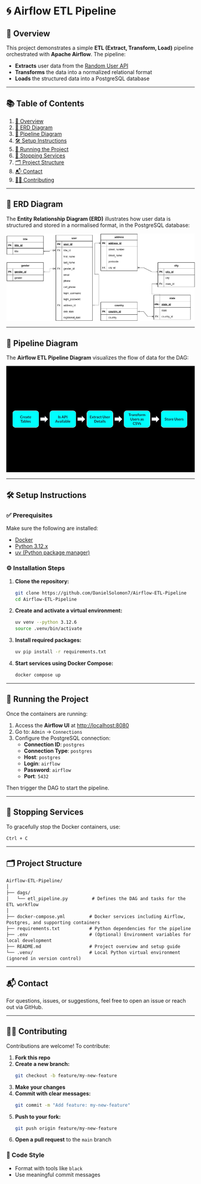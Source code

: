 # 🌀 Airflow ETL Pipeline

## 📄 Overview

This project demonstrates a simple **ETL (Extract, Transform, Load)** pipeline orchestrated with **Apache Airflow**. The pipeline:

- **Extracts** user data from the [Random User API](https://randomuser.me/)
- **Transforms** the data into a normalized relational format
- **Loads** the structured data into a PostgreSQL database

---

## 📚 Table of Contents

1. [📄 Overview](#-overview)
2. [🧬 ERD Diagram](#-erd-diagram)
3. [🔄 Pipeline Diagram](#-pipeline-diagram)
4. [🛠️ Setup Instructions](#-setup-instructions)
5. [🚀 Running the Project](#-running-the-project)
6. [🛑 Stopping Services](#-stopping-services)
7. [🗂️ Project Structure](#-project-structure)
8. [📬 Contact](#-contact)
9. [🧑‍💻 Contributing](#-contributing)

---

## 🧬 ERD Diagram

The **Entity Relationship Diagram (ERD)** illustrates how user data is structured and stored in a normalised format, in the PostgreSQL database:

![ERD](ERD.png)

---

## 🔄 Pipeline Diagram

The **Airflow ETL Pipeline Diagram** visualizes the flow of data for the DAG:

![Airflow ETL Project](Airflow_ETL_Project.png)

---

## 🛠️ Setup Instructions

### ✅ Prerequisites

Make sure the following are installed:

- [Docker](https://www.docker.com/)
- [Python 3.12.x](https://www.python.org/)
- [uv (Python package manager)](https://docs.astral.sh/uv/)

### ⚙️ Installation Steps

1. **Clone the repository:**
   ```bash
   git clone https://github.com/DanielSolomon7/Airflow-ETL-Pipeline
   cd Airflow-ETL-Pipeline
   ```

2. **Create and activate a virtual environment:**
   ```bash
   uv venv --python 3.12.6
   source .venv/bin/activate
   ```

3. **Install required packages:**
   ```bash
   uv pip install -r requirements.txt
   ```

4. **Start services using Docker Compose:**
   ```bash
   docker compose up
   ```

---

## 🚀 Running the Project

Once the containers are running:

1. Access the **Airflow UI** at [http://localhost:8080](http://localhost:8080)
2. Go to: `Admin` → `Connections`
3. Configure the PostgreSQL connection:
   - **Connection ID**: `postgres`
   - **Connection Type**: `postgres`
   - **Host**: `postgres`
   - **Login**: `airflow`
   - **Password**: `airflow`
   - **Port**: `5432`

Then trigger the DAG to start the pipeline.

---

## 🛑 Stopping Services

To gracefully stop the Docker containers, use:

```bash
Ctrl + C
```

---

## 🗂️ Project Structure

```plaintext
Airflow-ETL-Pipeline/
│
├── dags/
│   └── etl_pipeline.py         # Defines the DAG and tasks for the ETL workflow
│
├── docker-compose.yml         # Docker services including Airflow, Postgres, and supporting containers
├── requirements.txt           # Python dependencies for the pipeline
├── .env                       # (Optional) Environment variables for local development
├── README.md                  # Project overview and setup guide
└── .venv/                     # Local Python virtual environment (ignored in version control)
```

---

## 📬 Contact

For questions, issues, or suggestions, feel free to open an issue or reach out via GitHub.

---

## 🧑‍💻 Contributing

Contributions are welcome! To contribute:

1. **Fork this repo**
2. **Create a new branch:**
   ```bash
   git checkout -b feature/my-new-feature
   ```
3. **Make your changes**
4. **Commit with clear messages:**
   ```bash
   git commit -m "Add feature: my-new-feature"
   ```
5. **Push to your fork:**
   ```bash
   git push origin feature/my-new-feature
   ```
6. **Open a pull request** to the `main` branch

### 🧼 Code Style

- Format with tools like `black`
- Use meaningful commit messages
